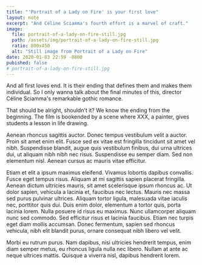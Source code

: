 ```yaml
---
title: "'Portrait of a Lady on Fire' is your first love"
layout: note
excerpt: "And Céline Sciamma's fourth effort is a marvel of craft."
image:
  file: portrait-of-a-lady-on-fire-still.jpg
  path: /assets/img/portrait-of-a-lady-on-fire-still.jpg
  ratio: 800x450
  alt: "Still image from Portrait of a Lady on Fire"
date: 2020-01-03 22:59 -0800
pubished: false
# portrait-of-a-lady-on-fire-still.jpg
---
```

And all first loves end. It is their ending that defines them and makes them individual. So I only wanna talk about the final minutes of this, director Céline Sciamma's remarkable gothic romance.

That should be alright, shouldn't it? We know the ending from the beginning. The film is bookended by a scene where XXX, a painter, gives students a lesson in life drawing.

Aenean rhoncus sagittis auctor. Donec tempus vestibulum velit a auctor. Proin sit amet enim elit. Fusce sed ex vitae est fringilla tincidunt sit amet vel nibh. Suspendisse blandit, augue quis vestibulum finibus, dui urna ultrices dui, ut aliquam nibh nibh nec risus. Suspendisse eu semper diam. Sed non elementum nisl. Aenean cursus ac mauris vitae efficitur.

Etiam et elit a ipsum maximus eleifend. Vivamus lobortis dapibus convallis. Fusce eget tempus risus. Aliquam at mi sagittis sapien placerat fringilla. Aenean dictum ultricies mauris, sit amet scelerisque ipsum rhoncus ac. Ut dolor sapien, vehicula a lacinia et, faucibus nec lectus. Mauris nec massa sed purus pulvinar ultrices. Aliquam tortor ligula, malesuada vitae iaculis nec, porttitor quis dui. Duis enim dolor, elementum a tortor quis, porta lacinia lorem. Nulla posuere id risus eu maximus. Nunc ullamcorper aliquam nunc sed commodo. Sed efficitur risus et lacinia faucibus. Etiam nec turpis eget diam mollis accumsan. Donec fermentum, sapien sed rhoncus vehicula, nibh elit blandit purus, ornare consequat nibh libero vel velit.

Morbi eu rutrum purus. Nam dapibus, nisi ultricies hendrerit tempus, enim diam semper metus, eu rhoncus ligula nulla nec libero. Nullam at ante ac neque ultrices mattis. Quisque a viverra nisl, dapibus hendrerit lorem.
